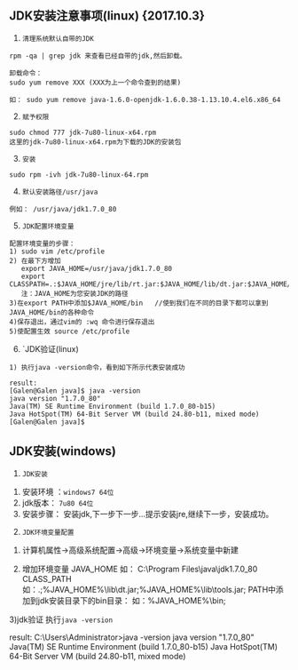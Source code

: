 ## JDK安装注意事项(linux) {2017.10.3}
1. `清理系统默认自带的JDK`
```
rpm -qa | grep jdk 来查看已经自带的jdk,然后卸载。

卸载命令：
sudo yum remove XXX (XXX为上一个命令查到的结果)

如： sudo yum remove java-1.6.0-openjdk-1.6.0.38-1.13.10.4.el6.x86_64
```
2. `赋予权限`
```
sudo chmod 777 jdk-7u80-linux-x64.rpm
这里的jdk-7u80-linux-x64.rpm为下载的JDK的安装包
```
3. `安装`
```
sudo rpm -ivh jdk-7u80-linux-64.rpm
```
4. `默认安装路径/usr/java`
```
例如： /usr/java/jdk1.7.0_80
```
5. `JDK配置环境变量`
```
配置环境变量的步骤：
1) sudo vim /etc/profile
2) 在最下方增加
   export JAVA_HOME=/usr/java/jdk1.7.0_80
   export CLASSPATH=.:$JAVA_HOME/jre/lib/rt.jar:$JAVA_HOME/lib/dt.jar:$JAVA_HOME/lib/tools.jar
   注：JAVA_HOME为您安装JDK的路径
3)在export PATH中添加$JAVA_HOME/bin   //使到我们在不同的目录下都可以拿到JAVA_HOME/bin的各种命令
4)保存退出，通过vim的 :wq 命令进行保存退出
5)使配置生效 source /etc/profile
```
6. `JDK验证(linux)
```
1) 执行java -version命令，看到如下所示代表安装成功

result:
[Galen@Galen java]$ java -version
java version "1.7.0_80"
Java(TM) SE Runtime Environment (build 1.7.0_80-b15)
Java HotSpot(TM) 64-Bit Server VM (build 24.80-b11, mixed mode)
[Galen@Galen java]$ 

```

## JDK安装(windows)
1. `JDK安装`
1) 安装环境 ：`windows7 64位`
2) jdk版本： `7u80 64位`
3) 安装步骤： 安装jdk,下一步下一步...提示安装jre,继续下一步，安装成功。
2. `JDK环境变量配置`
1) 计算机属性->高级系统配置->高级->环境变量->系统变量中新建

2) 增加环境变量
JAVA_HOME
如： C:\Program Files\java\jdk1.7.0_80
CLASS_PATH
如：.;%JAVA_HOME%\lib\dt.jar;%JAVA_HOME%\lib\tools.jar;
PATH中添加到jdk安装目录下的bin目录：
如：%JAVA_HOME%\bin;

3)jdk验证
执行`java -version`

result:
C:\Users\Administrator>java -version
java version "1.7.0_80"
Java(TM) SE Runtime Environment (build 1.7.0_80-b15)
Java HotSpot(TM) 64-Bit Server VM (build 24.80-b11, mixed mode)

